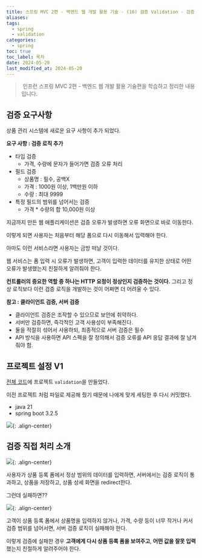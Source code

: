 ```yaml
---
title: 스프링 MVC 2편 - 백엔드 웹 개발 활용 기술 - (16) 검증 Validation - 검증 요구사항, 프로젝트 설정, 검증 소개
aliases: 
tags:
  - spring
  - validation
categories:
  - spring
toc: true
toc_label: 목차
date: 2024-05-20
last_modified_at: 2024-05-20
---
```

>  인프런 스프링 MVC 2편 - 백엔드 웹 개발 활용 기술편을 학습하고 정리한 내용 입니다.

## 검증 요구사항

상품 관리 시스템에 새로운 요구 사항이 추가 되었다.

**요구 사항 : 검증 로직 추가**
- 타입 검증 
	- 가격, 수량에 문자가 들어가면 검증 오류 처리
- 필드 검증
	- 상품명 : 필수, 공백X
	- 가격 : 1000원 이상, 1백만원 이하
	- 수량 : 최대 9999
- 특정 필드의 범위를 넘어서는 검증
	- 가격 * 수량의 합 10,000원 이상


지금까지 만든 웹 애플리케이션은 검증 오류가 발생하면 오류 화면으로 바로 이동한다.

이렇게 되면 사용자는 처음부터 해당 폼으로 다시 이동해서 입력해야 한다.

아마도 이런 서비스라면 사용자는 금방 떠날 것이다.

웹 서비스는 폼 입력 시 오류가 발생하면, 고객이 입력한 데이터를 유지한 상태로 어떤 오류가 발생했는지 친절하게 알려줘야 한다.


**컨트롤러의 중요한 역할 중 하나는 HTTP 요청이 정상인지 검증하는 것이다.** 그리고 정상 로직보다 이런 검증 로직을 개발하는 것이 어쩌면 더 어려울 수 있다.


**참고 : 클라이언트 검증, 서버 검증**
- 클라이언트 검증은 조작할 수 있으므로 보안에 취약하다.
- 서버만 검증하면, 즉각적인 고객 사용성이 부족해진다.
- 둘을 적절히 섞어서 사용하되, 최종적으로 서버 검증은 필수
- API 방식을 사용하면 API 스펙을 잘 정의해서 검증 오류를 API 응답 결과에 잘 남겨줘야 함.


## 프로젝트 설정 V1

[전체 코드](https://github.com/iamminseongKim/spring-mvc-study-2/tree/main/validation)에 프로젝트 `validation`을 만들었다.

이전 프로젝트 처럼 파일로 제공해 줬기 때문에 나에게 맞게 세팅한 후 다시 커밋했다.

- java 21
- spring boot 3.2.5

![](https://i.imgur.com/gK5HRQm.png){: .align-center}

## 검증 직접 처리 소개

![](https://i.imgur.com/17Qsfih.png){: .align-center}

사용자가 상품 등록 폼에서 정상 범위의 데이터를 입력하면, 서버에서는 검증 로직이 통과하고, 상품을 저장하고, 상품 상세 화면을 redirect한다.

그런데 실패하면??

![](https://i.imgur.com/0J4d2np.png){: .align-center}

고객이 상품 등록 폼에서 상품명을 입력하지 않거나, 가격, 수량 등이 너무 작거나 커서 검증 범위를 넘어서면, 서버 검증 로직이 실패해야 한다.

이렇게 검증에 실패한 경우 **고객에게 다시 상품 등록 폼을 보여주고**, **어떤 값을 잘못 입력**했는지 친절하게 알려주어야 한다.


